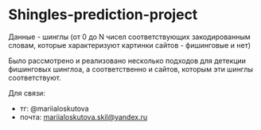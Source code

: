 # Shingles-prediction-project

Данные - шинглы (от 0 до N чисел соответствующих закодированным словам, которые характеризуют картинки сайтов - фишинговые и нет)

Было рассмотрено и реализовано несколько подходов для детекции фишинговых шинглоа, а соответственно и сайтов, которым эти шинглы соответствуют.

Для связи: 
- тг: @mariialoskutova
- почта: mariialoskutova.skil@yandex.ru
